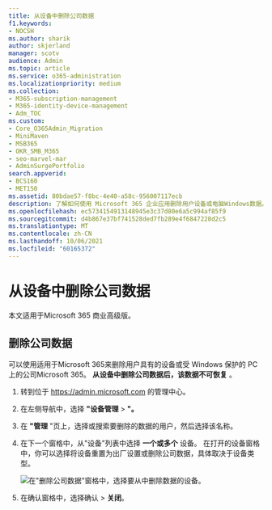 ```yaml
---
title: 从设备中删除公司数据
f1.keywords:
- NOCSH
ms.author: sharik
author: skjerland
manager: scotv
audience: Admin
ms.topic: article
ms.service: o365-administration
ms.localizationpriority: medium
ms.collection:
- M365-subscription-management
- M365-identity-device-management
- Adm_TOC
ms.custom:
- Core_O365Admin_Migration
- MiniMaven
- MSB365
- OKR_SMB_M365
- seo-marvel-mar
- AdminSurgePortfolio
search.appverid:
- BCS160
- MET150
ms.assetid: 80bdae57-f8bc-4e40-a58c-956007117ecb
description: 了解如何使用 Microsoft 365 企业应用删除用户设备或电脑Windows数据。
ms.openlocfilehash: ec5734154913148945e3c37d80e6a5c994af85f9
ms.sourcegitcommit: d4b867e37bf741528ded7fb289e4f6847228d2c5
ms.translationtype: MT
ms.contentlocale: zh-CN
ms.lasthandoff: 10/06/2021
ms.locfileid: "60165372"
---
```

# <a name="remove-company-data-from-devices"></a>从设备中删除公司数据

本文适用于Microsoft 365 商业高级版。

## <a name="remove-company-data"></a>删除公司数据

可以使用适用于Microsoft 365来删除用户具有的设备或受 Windows 保护的 PC 上的[](app-protection-settings-for-android-and-ios.md)公司Microsoft 365。 [](protection-settings-for-windows-10-devices.md) **从设备中删除公司数据后，该数据不可恢复** 。 
  
1. 转到位于 <a href="https://go.microsoft.com/fwlink/p/?linkid=837890" target="_blank">https://admin.microsoft.com</a> 的管理中心。
    
2. 在左侧导航中，选择 **"设备管理** \> **"。**  
  
3. 在 **"管理** "页上，选择或搜索要删除的数据的用户，然后选择该名称。 
    
4. 在下一个窗格中，从"设备"列表中选择 **一个或多个** 设备。 在打开的设备窗格中，你可以选择将设备重置为出厂设置或删除公司数据，具体取决于设备类型。 
    
    ![在"删除公司数据"窗格中，选择要从中删除数据的设备。](../../media/resetorremove.png)
  
5. 在确认窗格中，选择确认 \> **关闭**。
    


